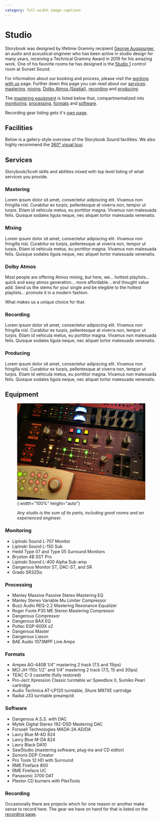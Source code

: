 ```yaml
---
category: full-width image-captions
---
```

# Studio

<script src="gallery.js" type=module></script>
<link rel="stylesheet" href="styles/gallery.css">

Storybook was designed by lifetime Grammy recipient <a href="http://www.aes.org/events/141/presenters/?ID=5280" target="_blank">George Augspurger</a>, an audio and acoustical engineer who has been active in studio design for many years, receiving a Technical Grammy Award in 2019 for his amazing work. One of his favorite rooms he has designed is the <a href="http://www.sunsetsound.com/studios/" target="_blank">Studio 1</a> control room at Sunset Sound.

For information about our booking and process, please visit the <a href=booking>working with us</a> page. Further down this page you can read about our [services](#services): [mastering](#mastering), [mixing](#mixing), [Dolby Atmos (Spatial)](#dolby-atmos), [recording](#recording) and [producing](#producing).

The [mastering equipment](#equipment) is listed below that, compartmentalized into [monitoring](#monitoring), [processing](#processing), [formats](#formats) and [software](#software).

Recording gear listing gets it's [own page](/recording).

## Facilities

Below is a gallery-style overview of the Storybook Sound facilities. We also highly recommend the <a href=360tour>360&deg; visual tour</a>.

<script>const galleries = {"": {{ site.data.facilities | jsonify }}};</script>
<style>
  .facilities figure {
    border: 1px solid #999;
    padding: 1em 0.4em;
  }
  .facilities .gallery-image {
    display: flex;
    align-items: center;
    justify-content: center;
    text-align: center;
    background-size: cover;
    background-repeat: no-repeat;
    margin: 0.6em auto;
  }
  body.image-captions #gallerydlg figure {
    flex-direction: column;
  }
  body.image-captions #gallerydlg .gallery-image {
    width: 100%;
    height: 50vh;
    min-width: 90vw;
  }
</style>
<div class="facilities" id=gallery></div>

## Services

Storybook/Scott skills and abilities mixed with top level listing of what services
you provide.

### Mastering

Lorem ipsum dolor sit amet, consectetur adipiscing elit. Vivamus non fringilla nisl. Curabitur ex turpis, pellentesque at viverra non, tempor ut turpis. Etiam id vehicula metus, eu porttitor magna. Vivamus non malesuada felis. Quisque sodales ligula neque, nec aliquet tortor malesuada venenatis.

### Mixing

Lorem ipsum dolor sit amet, consectetur adipiscing elit. Vivamus non fringilla nisl. Curabitur ex turpis, pellentesque at viverra non, tempor ut turpis. Etiam id vehicula metus, eu porttitor magna. Vivamus non malesuada felis. Quisque sodales ligula neque, nec aliquet tortor malesuada venenatis.

### Dolby Atmos

Most people are offering Atmos mixing, but here, we... hottest playlists... quick and easy atmos generation... more affordable... end thought value add.
Send us the stems for your single and be elegible to the hottest playlists... promote it in a modern fashion.

What makes us a unique choice for that.

### Recording

Lorem ipsum dolor sit amet, consectetur adipiscing elit. Vivamus non fringilla nisl. Curabitur ex turpis, pellentesque at viverra non, tempor ut turpis. Etiam id vehicula metus, eu porttitor magna. Vivamus non malesuada felis. Quisque sodales ligula neque, nec aliquet tortor malesuada venenatis.

### Producing

Lorem ipsum dolor sit amet, consectetur adipiscing elit. Vivamus non fringilla nisl. Curabitur ex turpis, pellentesque at viverra non, tempor ut turpis. Etiam id vehicula metus, eu porttitor magna. Vivamus non malesuada felis. Quisque sodales ligula neque, nec aliquet tortor malesuada venenatis.

## Equipment

<figure markdown=1>

  ![Main Console Detail](images/studio/gear/MainConsole.jpg){:width="100%" height="auto"}

  <figcaption style="font-style:italic;margin-top:0.5em;">Any studio is the sum of its parts, including great rooms and an experienced engineer.</figcaption>

</figure>

<div markdown=1 class=narrow>

### Monitoring

- Lipinski Sound L-707 Monitor
- Lipinski Sound L-150 Sub
- Hedd Type 07 and Type 05 Surround Monitors
- Bryston 4B SST Pro
- Lipinski Sound L-400 Alpha Sub-amp
- Dangerous Monitor ST, DAC-ST, and SR
- Grado SR325is

### Processing

- Manley Massive Passive Stereo Mastering EQ
- Manley Stereo Variable Mu Limiter Compressor
- Buzz Audio REQ-2.2 Mastering Resonance Equalizer
- Roger Foote P3S ME Stereo Mastering Compressor
- Dangerous Compressor
- Dangerous BAX EQ
- Pultec EQP-600X x2
- Dangerous Master
- Dangerous Liason
- BAE Audio 1073MPF Line Amps

### Formats

- Ampex AG-440B 1/4″ mastering 2 track (7.5 and 15ips)
- MCI JH-110c 1/2″ and 1/4″ mastering 2 track (7.5, 15 and 30ips)
- TEAC C-3 cassette (fully restored)
- Pro-Ject Xpression Classic turntable w/ Speedbox II, Sumiko Pearl cartridge
- Audio Technica AT-LP120 turntable, Shure M97XE cartridge
- Radial J33 turntable preamp/di

### Software

- Dangerous A.S.S. with DAC
- Mytek Digital Stereo 192-DSD Mastering DAC
- Forssell Technologies MADA-2A AD/DA
- Lavry Blue M-AD 824
- Lavry Blue M-DA 824
- Lavry Black DA10
- SawStudio (mastering software, plug-ins and CD editor)
- Sonoris DDP Creator
- Pro Tools 12 HD with Surround
- RME Fireface 800
- RME Fireface UC
- Panasonic 3700 DAT
- Plextor CD burners with PlexTools

### Recording

Occasionally there are projects which for one reason or another make sense to record here. The gear we have on hand for that is listed on the [recording page](recording).

</div>
